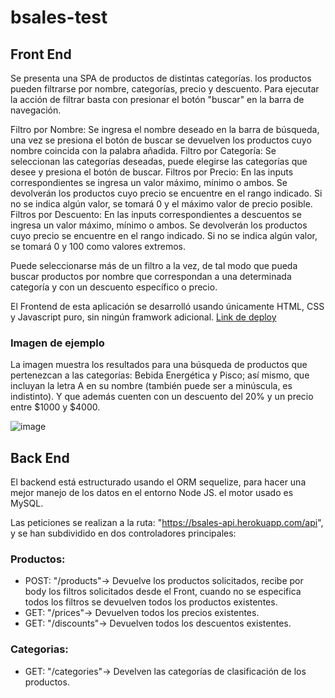 # bsales-test
## Front End
Se presenta una SPA de productos de distintas categorías. los productos pueden filtrarse por nombre,
categorías, precio y descuento. Para ejecutar la acción de filtrar basta con presionar el botón "buscar"
en la barra de navegación.

Filtro por Nombre: Se ingresa el nombre deseado en la barra de búsqueda, una vez se presiona el botón de 
buscar se devuelven los productos cuyo nombre coincida con la palabra añadida.
Filtro por Categoría: Se seleccionan las categorías deseadas, puede elegirse las categorías que desee y presiona el botón de buscar.
Filtros por Precio: En las inputs correspondientes se ingresa un valor máximo, mínimo o ambos. 
Se devolverán los productos cuyo precio se encuentre en el rango indicado. Si no se indica algún valor, se tomará 0 y el máximo valor de precio posible.
Filtros por Descuento: En las inputs correspondientes a descuentos se ingresa un valor máximo, mínimo o ambos. 
Se devolverán los productos cuyo precio se encuentre en el rango indicado. Si no se indica algún valor, se tomará 0 y 100 como valores extremos.

Puede seleccionarse más de un filtro a la vez, de tal modo que pueda buscar productos por nombre que correspondan a una determinada categoría y con un descuento específico o precio.

El Frontend de esta aplicación se desarrolló usando únicamente HTML, CSS y Javascript puro, sin ningún framwork adicional. 
[Link de deploy](https://bsales-test.herokuapp.com/)


### Imagen de ejemplo
La imagen muestra los resultados para una búsqueda de productos que pertenezcan a las categorías: Bebida Energética y Pisco; así mismo, que incluyan la letra A en su nombre (también puede ser a minúscula, es indistinto). Y que además cuenten con un descuento del 20% y un precio entre $1000 y $4000. 

![image](https://user-images.githubusercontent.com/102197665/188472472-2fecbe8c-3071-4697-88cf-ce053eae3ba2.png)

## Back End
El backend está estructurado usando el ORM sequelize, para hacer una mejor manejo de los datos en el entorno Node JS. el motor usado es MySQL.

Las peticiones se realizan a la ruta: "https://bsales-api.herokuapp.com/api", y se han subdividido en dos controladores principales:
### Productos:
- POST: "/products"-> Devuelve los productos solicitados, recibe por body los filtros solicitados desde el Front, cuando no se especifica todos los filtros se devuelven todos los productos existentes.
- GET: "/prices"-> Devuelven todos los precios existentes.
- GET: "/discounts"-> Devuelven todos los descuentos existentes.

### Categorias: 
- GET: "/categories"-> Develven las categorías de clasificación de los productos. 
